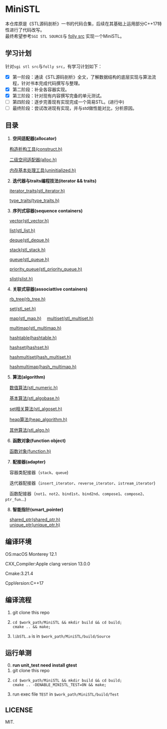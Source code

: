 MiniSTL
=======
本仓库原是《STL源码剖析》一书的代码合集，后续在其基础上运用部分C++17特性进行了代码改写。  
最终希望参考`SGI STL SOURCE`与 [folly src](https://github.com/facebook/folly) 实现一个MiniSTL。

## 学习计划

针对`sgi stl src`与`folly src`，有学习计划如下：

- [x] 第一阶段：通读《STL源码剖析》全文，了解数据结构的底层实现与算法流程，针对书本完成代码撰写与整理。
- [x] 第二阶段：补全各容器实现。
- [x] 第三阶段：针对现有内容撰写完备的单元测试。
- [ ] 第四阶段：逐步完善现有实现完成一个简易STL。(进行中)
- [ ] 最终阶段：尝试改进现有实现，并与std做性能对比，分析原因。

## 目录

1. **空间适配器(allocator)**

&emsp;[构造析构工具(construct.h)](https://github.com/zsmj2017/MiniSTL/blob/master/Source/Allocator/subAllocation/construct.h)

&emsp;[二级空间适配器(alloc.h)](https://github.com/zsmj2017/MiniSTL/blob/master/Source/Allocator/subAllocation/alloc.h)

&emsp;[内存基本处理工具(uninitialized.h)](https://github.com/zsmj2017/MiniSTL/blob/master/Source/Allocator/subAllocation/uninitialized.h)

2. **迭代器与traits编程技法(iterator && traits)**

&emsp;[iterator_traits(stl_iterator.h)](https://github.com/zsmj2017/MiniSTL/blob/master/Source/Iterator/stl_iterator.h)

&emsp;[type_traits(type_traits.h)](https://github.com/zsmj2017/MiniSTL/blob/master/Source/Utils/type_traits.h)

3. **序列式容器(sequence containers)**

&emsp;[vector(stl_vector.h)](https://github.com/zsmj2017/MiniSTL/blob/master/Source/SequenceContainers/Vector/stl_vector.h)

&emsp;[list(stl_list.h)](https://github.com/zsmj2017/MiniSTL/blob/master/Source/SequenceContainers/List/stl_list.h)

&emsp;[deque(stl_deque.h)](https://github.com/zsmj2017/MiniSTL/blob/master/Source/SequenceContainers/Deque/stl_deque.h)

&emsp;[stack(stl_stack.h)](https://github.com/zsmj2017/MiniSTL/blob/master/Source/SequenceContainers/Stack/stl_stack.h)

&emsp;[queue(stl_queue.h)](https://github.com/zsmj2017/MiniSTL/blob/master/Source/SequenceContainers/Queue/stl_queue.h)

&emsp;[priority_queue(stl_priority_queue.h)](https://github.com/zsmj2017/MiniSTL/blob/master/Source/SequenceContainers/PriorityQueue/stl_priority_queue.h)

&emsp;[slist(slist.h)](https://github.com/zsmj2017/MiniSTL/blob/master/Source/SequenceContainers/Slist/slist.h)

4. **关联式容器(associattive containers)**

&emsp;[rb_tree(rb_tree.h)](https://github.com/zsmj2017/MiniSTL/blob/master/Source/AssociativeContainers/RB-Tree/rb_tree.h)

&emsp;[set(stl_set.h)](https://github.com/zsmj2017/MiniSTL/blob/master/Source/AssociativeContainers/Set/stl_set.h)

&emsp;[map(stl_map.h)](https://github.com/zsmj2017/MiniSTL/blob/master/Source/AssociativeContainers/Map/stl_map.h)
&emsp;[multiset(stl_multiset.h)](https://github.com/zsmj2017/MiniSTL/blob/master/Source/AssociativeContainers/Mutiset/stl_mutiset.h)

&emsp;[multimap(stl_multimap.h)](https://github.com/zsmj2017/MiniSTL/blob/master/Source/AssociativeContainers/Mutimap/stl_mutimap.h)

&emsp;[hashtable(hashtable.h)](https://github.com/zsmj2017/MiniSTL/blob/master/Source/AssociativeContainers/Hashmap/hash_map.h)

&emsp;[hashset(hashset.h)](https://github.com/zsmj2017/MiniSTL/blob/master/Source/AssociativeContainers/Hashset/hash_set.h)

&emsp;[hashmultiset(hash_multiset.h)](https://github.com/zsmj2017/MiniSTL/blob/master/Source/AssociativeContainers/HashMultiset/hash_multiset.h)

&emsp;[hashmultimap(hash_multimap.h)](https://github.com/zsmj2017/MiniSTL/blob/master/Source/AssociativeContainers/HashMultiset/hash_multimap.h)

5. **算法(algorithm)**

&emsp;[数值算法(stl_numeric.h)](https://github.com/zsmj2017/MiniSTL/blob/master/Source/Algorithms/numeric/stl_numeric.h)

&emsp;[基本算法(stl_algobase.h)](https://github.com/zsmj2017/MiniSTL/blob/master/Source/Algorithms/algobase/stl_algobase.h)

&emsp;[set相关算法(stl_algoset.h)](https://github.com/zsmj2017/MiniSTL/blob/master/Source/Algorithms/algoset/stl_algoset.h)

&emsp;[heap算法(heap_algorithm.h)](https://github.com/zsmj2017/MiniSTL/blob/master/Source/Algorithms/heap/heap_algorithm.h)

&emsp;[其他算法(stl_algo.h)](https://github.com/zsmj2017/MiniSTL/blob/master/Source/Algorithms/algo/stl_algo.h)

6. **函数对象(function object)**

&emsp;[函数对象(function.h)](https://github.com/zsmj2017/MiniSTL/blob/master/Source/Function/function.h)

7. **配接器(adapter)**

&emsp;容器类配接器（`stack`、`queue`)

&emsp;迭代器配接器（`insert_iterator`、`reverse_iterator`、`istream_iterator`)

&emsp;函数配接器（`not1`、`not2`、`bind1st`、`bind2nd`、`compose1`、`compose2`、`ptr_fun`...)

8. **智能指针(smart_pointer)**

&emsp;[shared_ptr(shared_ptr.h)](https://github.com/zsmj2017/MiniSTL/blob/master/Source/SmartPointer/shared_ptr.h)  
&emsp;[unique_ptr(unique_ptr.h)](https://github.com/zsmj2017/MiniSTL/blob/master/Source/SmartPointer/unique_ptr.h)

## 编译环境

OS:macOS Monterey 12.1

CXX_Compiler:Apple clang version 13.0.0

Cmake:3.21.4

CppVersion:C++17

## 编译流程

1. git clone this repo
2. ```shell
   cd $work_path/MiniSTL && mkdir build && cd build;
   cmake .. && make;
   ```
3. `libSTL.a` is in `$work_path/MiniSTL/build/Source`

## 运行单测

0. **run unit_test need install gtest**
1. git clone this repo
2. ```shell
   cd $work_path/MiniSTL && mkdir build && cd build;
   cmake .. -DENABLE_MINISTL_TEST=ON && make;
   ```
3. run exec file `TEST` in `$work_path/MiniSTL/build/Test`

## LICENSE

MIT.

